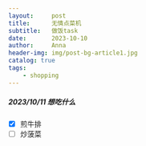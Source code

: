 ```yaml
---
layout:     post
title:      无情点菜机
subtitle:   做饭task
date:       2023-10-10
author:     Anna
header-img: img/post-bg-article1.jpg
catalog: true
tags:
    - shopping
---
```


##### 2023/10/11 想吃什么
- [x] 煎牛排
- [ ] 炒菠菜
